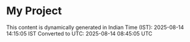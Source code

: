 # My Project

This content is dynamically generated in Indian Time (IST): 2025-08-14 14:15:05 IST
Converted to UTC: 2025-08-14 08:45:05 UTC
